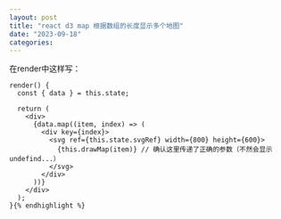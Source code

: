 ```yaml
---
layout: post
title: "react d3 map 根据数组的长度显示多个地图"
date: "2023-09-18"
categories: 
---
```

<p>在render中这样写：</p>

<pre>
<code>render() {
  const { data } = this.state;

  return (
    &lt;div&gt;
      {data.map((item, index) =&gt; (
        &lt;div key={index}&gt;
          &lt;svg ref={this.state.svgRef} width={800} height={600}&gt;
            {this.drawMap(item)} // 确认这里传递了正确的参数（不然会显示undefind...）
          &lt;/svg&gt;
        &lt;/div&gt;
      ))}
    &lt;/div&gt;
  );
}{% endhighlight %}

